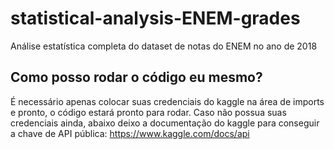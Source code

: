 # statistical-analysis-ENEM-grades
Análise estatística completa do dataset de notas do ENEM no ano de 2018

## Como posso rodar o código eu mesmo?
É necessário apenas colocar suas credenciais do kaggle na área de imports e pronto, o código estará pronto para rodar.
Caso não possua suas credenciais ainda, abaixo deixo a documentação do kaggle para conseguir a chave de API pública:
https://www.kaggle.com/docs/api